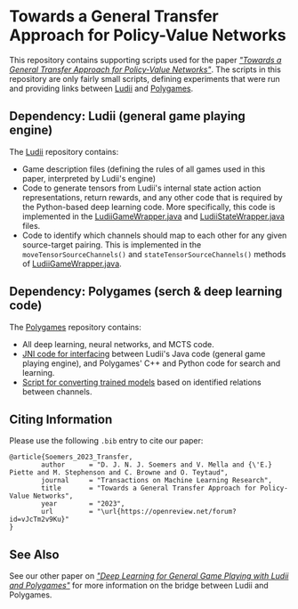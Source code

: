 # Towards a General Transfer Approach for Policy-Value Networks

This repository contains supporting scripts used for the paper [*"Towards a General Transfer Approach for Policy-Value Networks"*](https://openreview.net/forum?id=vJcTm2v9Ku). The scripts in this repository are only fairly small scripts, defining experiments that were run and providing links between [Ludii](https://github.com/ludeme/ludii) and [Polygames](https://github.com/facebookarchive/Polygames). 

## Dependency: Ludii (general game playing engine)

The [Ludii](https://github.com/ludeme/ludii) repository contains:
- Game description files (defining the rules of all games used in this paper, interpreted by Ludii's engine)
- Code to generate tensors from Ludii's internal state action action representations, return rewards, and any other code that is required by the Python-based deep learning code. More specifically, this code is implemented in the [LudiiGameWrapper.java](https://github.com/Ludeme/Ludii/blob/master/AI/src/utils/LudiiGameWrapper.java) and [LudiiStateWrapper.java](https://github.com/Ludeme/Ludii/blob/master/AI/src/utils/LudiiStateWrapper.java) files.
- Code to identify which channels should map to each other for any given source-target pairing. This is implemented in the `moveTensorSourceChannels()` and `stateTensorSourceChannels()` methods of [LudiiGameWrapper.java](https://github.com/Ludeme/Ludii/blob/master/AI/src/utils/LudiiGameWrapper.java).

## Dependency: Polygames (serch & deep learning code)

The [Polygames](https://github.com/facebookarchive/Polygames) repository contains:
- All deep learning, neural networks, and MCTS code.
- [JNI code for interfacing](https://github.com/facebookarchive/Polygames/tree/eb5390e57cc38e5287bf6dcfb420308a5995d194/src/games/ludii) between Ludii's Java code (general game playing engine), and Polygames' C++ and Python code for search and learning.
- [Script for converting trained models](https://github.com/facebookarchive/Polygames/blob/eb5390e57cc38e5287bf6dcfb420308a5995d194/pypolygames/convert.py) based on identified relations between channels.

## Citing Information

Please use the following `.bib` entry to cite our paper:

	@article{Soemers_2023_Transfer,
            author      = "D. J. N. J. Soemers and V. Mella and {\'E.} Piette and M. Stephenson and C. Browne and O. Teytaud",
            journal     = "Transactions on Machine Learning Research",
            title       = "Towards a General Transfer Approach for Policy-Value Networks",
            year        = "2023",
            url         = "\url{https://openreview.net/forum?id=vJcTm2v9Ku}"
    }

## See Also

See our other paper on [*"Deep Learning for General Game Playing with Ludii and Polygames"*](https://content.iospress.com/articles/icga-journal/icg220197) for more information on the bridge between Ludii and Polygames.
